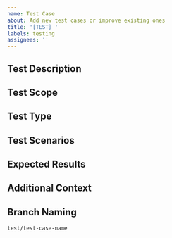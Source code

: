 ```yaml
---
name: Test Case
about: Add new test cases or improve existing ones
title: '[TEST] '
labels: testing
assignees: ''
---
```


## Test Description
<!-- Describe what functionality needs to be tested -->

## Test Scope
<!-- What components, features, or functionality should this test cover? -->

## Test Type
<!-- What type of test is needed? (e.g., unit test, integration test, end-to-end test) -->

## Test Scenarios
<!-- List the specific scenarios that should be tested -->

## Expected Results
<!-- What are the expected outcomes of these tests? -->

## Additional Context
<!-- Any additional information that might help with implementing these tests -->

## Branch Naming
<!-- When adding test cases, please use the following branch naming convention -->
`test/test-case-name`